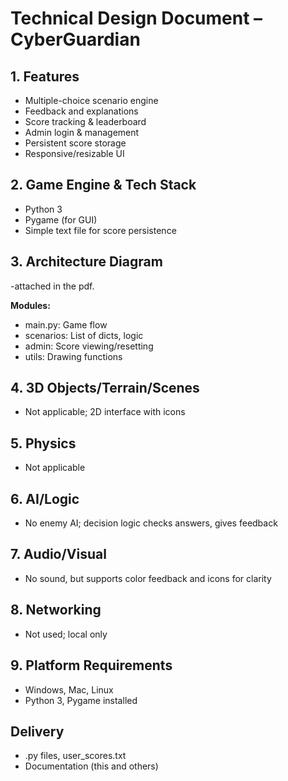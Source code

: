 # Technical Design Document – CyberGuardian

## 1. Features

- Multiple-choice scenario engine
- Feedback and explanations
- Score tracking & leaderboard
- Admin login & management
- Persistent score storage
- Responsive/resizable UI

## 2. Game Engine & Tech Stack

- Python 3
- Pygame (for GUI)
- Simple text file for score persistence

## 3. Architecture Diagram
   
-attached in the pdf.

**Modules:**
- main.py: Game flow
- scenarios: List of dicts, logic
- admin: Score viewing/resetting
- utils: Drawing functions

## 4. 3D Objects/Terrain/Scenes

- Not applicable; 2D interface with icons

## 5. Physics

- Not applicable

## 6. AI/Logic

- No enemy AI; decision logic checks answers, gives feedback

## 7. Audio/Visual

- No sound, but supports color feedback and icons for clarity

## 8. Networking

- Not used; local only

## 9. Platform Requirements

- Windows, Mac, Linux
- Python 3, Pygame installed

## Delivery

- .py files, user_scores.txt
- Documentation (this and others)


